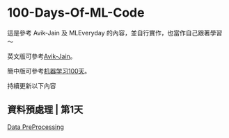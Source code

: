 # 100-Days-Of-ML-Code

這是參考 Avik-Jain 及 MLEveryday 的內容，並自行實作，也當作自己跟著學習～

英文版可參考[Avik-Jain](https://github.com/Avik-Jain/100-Days-Of-ML-Code)。

簡中版可參考[机器学习100天](https://github.com/MLEveryday/100-Days-Of-ML-Code)。



持續更新以下內容


## 資料預處理 | 第1天
[Data PreProcessing](https://github.com/juidasci/100-Days-Of-ML-Code/blob/master/Day1.ipynb)

